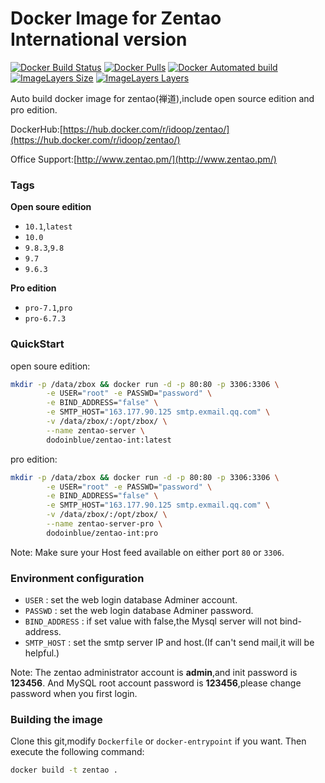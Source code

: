 # Docker Image for Zentao International version
[![Docker Build Status](https://img.shields.io/docker/build/idoop/zentao.svg)](https://hub.docker.com/r/idoop/zentao/)
[![Docker Pulls](https://img.shields.io/docker/pulls/idoop/zentao.svg)](https://hub.docker.com/r/idoop/zentao/)
[![Docker Automated build](https://img.shields.io/docker/automated/idoop/zentao.svg)](https://hub.docker.com/r/idoop/zentao/)
[![ImageLayers Size](https://img.shields.io/imagelayers/image-size/idoop/zentao/latest.svg)](https://hub.docker.com/r/idoop/zentao/)
[![ImageLayers Layers](https://img.shields.io/imagelayers/layers/idoop/zentao/latest.svg)](https://hub.docker.com/r/idoop/zentao/)

Auto build docker image for zentao(禅道),include open source edition and pro edition.

DockerHub:[https://hub.docker.com/r/idoop/zentao/](https://hub.docker.com/r/idoop/zentao/)

Office Support:[http://www.zentao.pm/](http://www.zentao.pm/)
### Tags

**Open soure edition**

- `10.1`,`latest`
- `10.0`
- `9.8.3`,`9.8`
- `9.7`
- `9.6.3`

**Pro edition**

- `pro-7.1`,`pro`
- `pro-6.7.3`

### QuickStart

open soure edition:
``` bash
mkdir -p /data/zbox && docker run -d -p 80:80 -p 3306:3306 \
        -e USER="root" -e PASSWD="password" \
        -e BIND_ADDRESS="false" \
        -e SMTP_HOST="163.177.90.125 smtp.exmail.qq.com" \
        -v /data/zbox/:/opt/zbox/ \
        --name zentao-server \
        dodoinblue/zentao-int:latest
```

pro edition:
``` bash
mkdir -p /data/zbox && docker run -d -p 80:80 -p 3306:3306 \
        -e USER="root" -e PASSWD="password" \
        -e BIND_ADDRESS="false" \
        -e SMTP_HOST="163.177.90.125 smtp.exmail.qq.com" \
        -v /data/zbox/:/opt/zbox/ \
        --name zentao-server-pro \
        dodoinblue/zentao-int:pro
```

Note: Make sure your Host feed available on either port `80` or `3306`.

### Environment configuration

* `USER` : set the web login database Adminer account.
* `PASSWD` : set the web login database Adminer password. 
* `BIND_ADDRESS` : if set value with false,the Mysql server will not bind-address.
* `SMTP_HOST` : set the smtp server IP and host.(If can't send mail,it will be helpful.)

Note: The zentao administrator account is **admin**,and init password is **123456**.
      And MySQL root account password is **123456**,please change password when you first login.


### Building the image

Clone this git,modify `Dockerfile` or `docker-entrypoint` if you want.
Then execute the following command:

```bash
docker build -t zentao .
```
        
        
